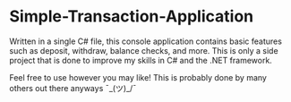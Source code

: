 # Simple-Transaction-Application
Written in a single C# file, this console application contains basic features such as 
deposit, withdraw, balance checks, and more. This is only a side project that is done 
to improve my skills in C# and the .NET framework.

Feel free to use however you may like! This is probably done by many others out there
anyways ¯\_(ツ)_/¯
